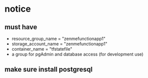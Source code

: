 # notice

## must have

- resource_group_name = "zenmefunctionapp1"
- storage_account_name = "zenmefunctionapp1"
- container_name = "tfstatefile"
- a group for pgAdmin and database access (for development use)

## make sure install postgresql
